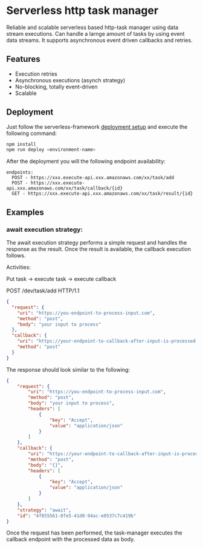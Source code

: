 # Serverless http task manager

Reliable and scalable serverless based http-task manager using data stream executions. Can handle a larnge amount of tasks by using event data streams. It supports asynchronous event driven callbacks and retries.

## Features

- Execution retries
- Asynchronous executions (asynch strategy)
- No-blocking, totally event-driven
- Scalable

## Deployment

Just follow the serverless-framework [deployment setup](https://serverless.com/framework/docs/providers/aws/guide/deploying/) and execute the following command:

```bash
npm install
npm run deploy <environment-name>
```

After the deployment you will the following endpoint availability:

```text
endpoints:
  POST - https://xxx.execute-api.xxx.amazonaws.com/xx/task/add
  POST - https://xxx.execute-api.xxx.amazonaws.com/xx/task/callback/{id}
  GET - https://xxx.execute-api.xxx.amazonaws.com/xx/task/result/{id}
```

## Examples

### await execution strategy:

The await execution strategy performs a simple request and handles the response as the result. Once
the result is available, the callback execution follows.

Activities:

Put task -> execute task -> execute callback

POST /dev/task/add HTTP/1.1

```json
{
  "request": {
    "uri": "https://you-endpoint-to-process-input.com",
    "method": "post",
    "body": "your input to process"
  },
  "callback": {
    "uri": "https://your-endpoint-to-callback-after-input-is-processed.com",
    "method": "post"
  }
}
```

The response should look similar to the following:

```json
{
    "request": {
        "uri": "https://you-endpoint-to-process-input.com",
        "method": "post",
        "body": "your input to process",
        "headers": [
            {
                "key": "Accept",
                "value": "application/json"
            }
        ]
    },
    "callback": {
        "uri": "https://your-endpoint-to-callback-after-input-is-processed.com",
        "method": "post",
        "body": "{}",
        "headers": [
            {
                "key": "Accept",
                "value": "application/json"
            }
        ]
    },
    "strategy": "await",
    "id": "4f855561-8fe5-41d0-94ac-e0537c7c419b"
}
```

Once the request has been performed, the task-manager executes the callback endpoint with the processed data as body.
